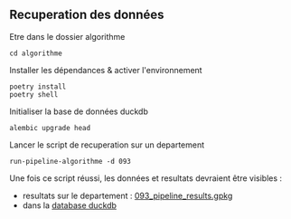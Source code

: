 ## Recuperation des données

Etre dans le dossier algorithme

    cd algorithme

Installer les dépendances & activer l'environnement

    poetry install
    poetry shell

Initialiser la base de données duckdb

    alembic upgrade head

Lancer le script de recuperation sur un departement

    run-pipeline-algorithme -d 093

Une fois ce script réussi, les données et resultats devraient être visibles :
* resultats sur le departement : [093_pipeline_results.gpkg](results/D093_pipeline_results.gpkg)
* dans la [database duckdb](../database/potentiel_solaire.duckdb)
